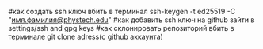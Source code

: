 #как создать ssh ключ
вбить в терминал ssh-keygen -t ed25519 -C "имя.фамилия@phystech.edu"
#как добавить ssh ключ на github
зайти в settings/ssh and gpg keys
#как склонировать репозиторий
вбить в терминале git clone adress(с github аккаунта)
